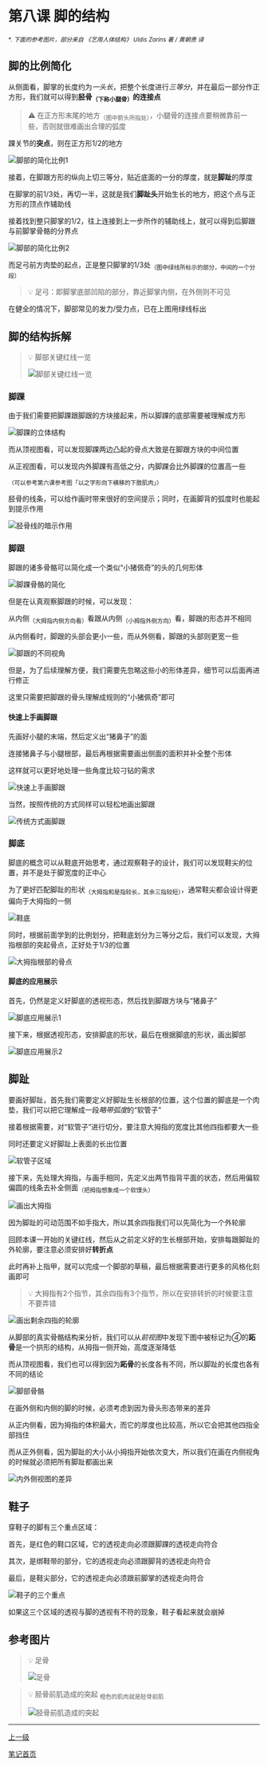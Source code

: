 # 第八课 脚的结构

<sub>\*. *下面的参考图片，部分来自 《艺用人体结构》 Uldis Zarins 著 / 黄朝贵 译*</sub>

## 脚的比例简化

从侧面看，脚掌的长度约为*一头长*，把整个长度进行*三等分*，并在最后一部分作正方形，我们就可以得到**胫骨<sub>（下称小腿骨）</sub>的连接点**

> ⚠️ 在正方形末尾的地方<sub>（图中箭头所指处）</sub>，小腿骨的连接点要稍微靠前一些，否则就很难画出合理的弧度

踝关节的**突点**，则在正方形1/2的地方

  ![脚部的简化比例1](https://github-share-1304366332.cos.ap-guangzhou.myqcloud.com/art/chuns/humanBodyStructure/attachments/l8-01.png)

接着，在脚跟方形的纵向上切三等分，贴近底面的一分的厚度，就是**脚趾**的厚度

在脚掌的前1/3处，再切一半，这就是我们**脚趾头**开始生长的地方，把这个点与正方形的顶点作辅助线

接着找到整只脚掌的1/2，往上连接到上一步所作的辅助线上，就可以得到后脚跟与前脚掌骨骼的分界点

  ![脚部的简化比例2](https://github-share-1304366332.cos.ap-guangzhou.myqcloud.com/art/chuns/humanBodyStructure/attachments/l8-02.png)

而足弓前方肉垫的起点，正是整只脚掌的1/3处<sub>（图中绿线所标示的部分，中间的一个分段）</sub>

> 💡 足弓：即脚掌底部凹陷的部分，靠近脚掌内侧，在外侧则不可见

在健全的情况下，脚部常见的发力/受力点，已在上图用绿线标出

## 脚的结构拆解

> 💡 脚部关键红线一览
>
> ![脚部关键红线一览](https://github-share-1304366332.cos.ap-guangzhou.myqcloud.com/art/chuns/humanBodyStructure/attachments/l8-03.png)

### 脚踝

由于我们需要把脚踝跟脚跟的方块接起来，所以脚踝的底部需要被理解成方形

  ![脚踝的立体结构](https://github-share-1304366332.cos.ap-guangzhou.myqcloud.com/art/chuns/humanBodyStructure/attachments/l8-04.png)

而从顶视图看，可以发现脚踝两边凸起的骨点大致是在脚跟方块的中间位置

从正视图看，可以发现内外脚踝有高低之分，内脚踝会比外脚踝的位置高一些

<sub>（可以参考第六课参考图「以之字形向下横移的下肢肌肉」）</sub>

胫骨的线条，可以给作画时带来很好的空间提示；同时，在画脚背的弧度时也能起到提示作用

  ![胫骨线的暗示作用](https://github-share-1304366332.cos.ap-guangzhou.myqcloud.com/art/chuns/humanBodyStructure/attachments/l8-05.png)

### 脚跟

脚跟的诸多骨骼可以简化成一个类似“小猪佩奇”的头的几何形体

  ![脚踝骨骼的简化](https://github-share-1304366332.cos.ap-guangzhou.myqcloud.com/art/chuns/humanBodyStructure/attachments/l8-06.png)

但是在认真观察脚跟的时候，可以发现：

从内侧<sub>（大拇指内侧方向看）</sub>看跟从内侧<sub>（小拇指外侧方向）</sub>看，脚跟的形态并不相同

从内侧看时，脚跟的头部会更小一些，而从外侧看，脚跟的头部则更宽一些

  ![脚跟的不同视角](https://github-share-1304366332.cos.ap-guangzhou.myqcloud.com/art/chuns/humanBodyStructure/attachments/l8-07.png)

但是，为了后续理解方便，我们需要先忽略这些小的形体差异，细节可以后面再进行修正

这里只需要把脚跟的骨头理解成规则的“小猪佩奇”即可

#### 快速上手画脚跟

先画好小腿的末端，然后定义出“猪鼻子”的面

连接猪鼻子与小腿根部，最后再根据需要画出侧面的面积并补全整个形体

这样就可以更好地处理一些角度比较刁钻的需求

  ![快速上手画脚跟](https://github-share-1304366332.cos.ap-guangzhou.myqcloud.com/art/chuns/humanBodyStructure/attachments/l8-08.png)

当然，按照传统的方式同样可以轻松地画出脚跟

  ![传统方式画脚跟](https://github-share-1304366332.cos.ap-guangzhou.myqcloud.com/art/chuns/humanBodyStructure/attachments/l8-09.png)

### 脚底

脚底的概念可以从鞋底开始思考，通过观察鞋子的设计，我们可以发现鞋尖的位置，并不是处于脚宽度的正中心

为了更好匹配脚趾的形状<sub>（大拇指和是指较长，其余三指较短）</sub>，通常鞋尖都会设计得更偏向于大拇指的一侧

  ![鞋底](https://github-share-1304366332.cos.ap-guangzhou.myqcloud.com/art/chuns/humanBodyStructure/attachments/l8-10.png)

同时，根据前面学到的比例划分，把鞋底划分为三等分之后，我们可以发现，大拇指根部的突起骨点，正好处于1/3的位置

  ![大拇指根部的骨点](https://github-share-1304366332.cos.ap-guangzhou.myqcloud.com/art/chuns/humanBodyStructure/attachments/l8-11.png)

#### 脚底的应用展示

首先，仍然是定义好脚底的透视形态，然后找到脚跟方块与“猪鼻子”

  ![脚底应用展示1](https://github-share-1304366332.cos.ap-guangzhou.myqcloud.com/art/chuns/humanBodyStructure/attachments/l8-12.png)

接下来，根据透视形态，安排脚底的形状，最后在根据脚底的形状，画出脚部

  ![脚底应用展示2](https://github-share-1304366332.cos.ap-guangzhou.myqcloud.com/art/chuns/humanBodyStructure/attachments/l8-13.png)

## 脚趾

要画好脚趾，首先我们需要定义好脚趾生长根部的位置，这个位置的脚底是一个肉垫，我们可以把它理解成一段*略带弧度*的“软管子”

接着根据需要，对“软管子”进行切分，要注意大拇指的宽度比其他四指都要大一些

同时还要定义好脚趾上表面的长出位置

  ![软管子区域](https://github-share-1304366332.cos.ap-guangzhou.myqcloud.com/art/chuns/humanBodyStructure/attachments/l8-14.png)

接下来，先处理大拇指，与画手相同，先定义出两节指背平面的状态，然后用偏软偏圆的线条去补全侧面<sub>（把拇指想象成一个软馒头）</sub>

  ![画出大拇指](https://github-share-1304366332.cos.ap-guangzhou.myqcloud.com/art/chuns/humanBodyStructure/attachments/l8-15.png)

因为脚趾的可动范围不如手指大，所以其余四指我们可以先简化为一个外轮廓

回顾本课一开始的关键红线，然后从之前定义好的生长根部开始，安排每跟脚趾的外轮廓，要注意必须安排好**转折点**

此时再补上指甲，就可以完成一个脚部的草稿，最后根据需要进行更多的风格化刻画即可

> 💡 大拇指有2个指节，其余四指有3个指节，所以在安排转折的时候要注意不要弄错

  ![画出剩余四指的轮廓](https://github-share-1304366332.cos.ap-guangzhou.myqcloud.com/art/chuns/humanBodyStructure/attachments/l8-16.png)

从脚部的真实骨骼结构来分析，我们可以从*前视图*中发现下图中被标记为*④*的**跖骨**是一个拱形的结构，从拇指一侧开始，高度逐渐降低

而从顶视图看，我们也可以得到因为**跖骨**的长度各有不同，所以脚趾的长度也各有不同的结论

  ![脚部骨骼](https://github-share-1304366332.cos.ap-guangzhou.myqcloud.com/art/chuns/humanBodyStructure/attachments/l8-17.png)

在画外侧和内侧的脚的时候，必须考虑到因为骨头形态带来的差异

从正内侧看，因为拇指的体积最大，而它的厚度也比较高，所以它会把其他四指全部挡住

而从正外侧看，因为脚趾的大小从小拇指开始依次变大，所以我们在画在内侧视角的时候就必须把所有脚趾都画出来

  ![内外侧视图的差异](https://github-share-1304366332.cos.ap-guangzhou.myqcloud.com/art/chuns/humanBodyStructure/attachments/l8-18.png)

## 鞋子

穿鞋子的脚有三个重点区域：

首先，是红色的鞋口区域，它的透视走向必须跟脚踝的透视走向符合

其次，是绑鞋带的部分，它的透视走向必须跟脚背的透视走向符合

最后，是鞋尖部分，它的透视走向必须跟前脚掌的透视走向符合

  ![鞋子的三个重点](https://github-share-1304366332.cos.ap-guangzhou.myqcloud.com/art/chuns/humanBodyStructure/attachments/l8-19.png)

如果这三个区域的透视与脚的透视有不符的现象，鞋子看起来就会崩掉

## 参考图片

> 💡 足骨
>
> ![足骨](https://github-share-1304366332.cos.ap-guangzhou.myqcloud.com/art/chuns/humanBodyStructure/attachments/l8-20.png)

> 💡 胫骨前肌造成的突起
> <sub>橙色的肌肉就是胫骨前肌</sub>
>
> ![胫骨前肌造成的突起](https://github-share-1304366332.cos.ap-guangzhou.myqcloud.com/art/chuns/humanBodyStructure/attachments/l8-21.png)

---

[上一级](../chuns.md)

[笔记首页](../../../README.md)